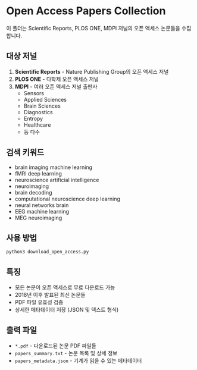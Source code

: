 # Open Access Papers Collection

이 폴더는 Scientific Reports, PLOS ONE, MDPI 저널의 오픈 액세스 논문들을 수집합니다.

## 대상 저널

1. **Scientific Reports** - Nature Publishing Group의 오픈 액세스 저널
2. **PLOS ONE** - 다학제 오픈 액세스 저널
3. **MDPI** - 여러 오픈 액세스 저널 출판사
   - Sensors
   - Applied Sciences
   - Brain Sciences
   - Diagnostics
   - Entropy
   - Healthcare
   - 등 다수

## 검색 키워드

- brain imaging machine learning
- fMRI deep learning
- neuroscience artificial intelligence
- neuroimaging
- brain decoding
- computational neuroscience deep learning
- neural networks brain
- EEG machine learning
- MEG neuroimaging

## 사용 방법

```bash
python3 download_open_access.py
```

## 특징

- 모든 논문이 오픈 액세스로 무료 다운로드 가능
- 2018년 이후 발표된 최신 논문들
- PDF 파일 유효성 검증
- 상세한 메타데이터 저장 (JSON 및 텍스트 형식)

## 출력 파일

- `*.pdf` - 다운로드된 논문 PDF 파일들
- `papers_summary.txt` - 논문 목록 및 상세 정보
- `papers_metadata.json` - 기계가 읽을 수 있는 메타데이터
